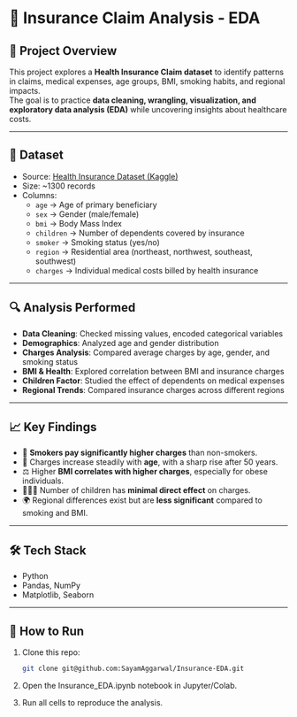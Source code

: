 # 🏥 Insurance Claim Analysis - EDA

## 📌 Project Overview  
This project explores a **Health Insurance Claim dataset** to identify patterns in claims, medical expenses, age groups, BMI, smoking habits, and regional impacts.  
The goal is to practice **data cleaning, wrangling, visualization, and exploratory data analysis (EDA)** while uncovering insights about healthcare costs.  

---

## 📂 Dataset  
- Source: [Health Insurance Dataset (Kaggle)](https://www.kaggle.com/datasets/mirichoi0218/insurance)  
- Size: ~1300 records  
- Columns:  
  - `age` → Age of primary beneficiary  
  - `sex` → Gender (male/female)  
  - `bmi` → Body Mass Index  
  - `children` → Number of dependents covered by insurance  
  - `smoker` → Smoking status (yes/no)  
  - `region` → Residential area (northeast, northwest, southeast, southwest)  
  - `charges` → Individual medical costs billed by health insurance  

---

## 🔍 Analysis Performed  
- **Data Cleaning**: Checked missing values, encoded categorical variables  
- **Demographics**: Analyzed age and gender distribution  
- **Charges Analysis**: Compared average charges by age, gender, and smoking status  
- **BMI & Health**: Explored correlation between BMI and insurance charges  
- **Children Factor**: Studied the effect of dependents on medical expenses  
- **Regional Trends**: Compared insurance charges across different regions  

---

## 📈 Key Findings  
- 💸 **Smokers pay significantly higher charges** than non-smokers.  
- 👵 Charges increase steadily with **age**, with a sharp rise after 50 years.  
- ⚖️ Higher **BMI correlates with higher charges**, especially for obese individuals.  
- 👨‍👩‍👧 Number of children has **minimal direct effect** on charges.  
- 🌍 Regional differences exist but are **less significant** compared to smoking and BMI.  

---

## 🛠️ Tech Stack  
- Python  
- Pandas, NumPy  
- Matplotlib, Seaborn  

---

## 📌 How to Run  
1. Clone this repo:  
   ```bash
   git clone git@github.com:SayamAggarwal/Insurance-EDA.git
2. Open the Insurance_EDA.ipynb notebook in Jupyter/Colab.

3. Run all cells to reproduce the analysis.

